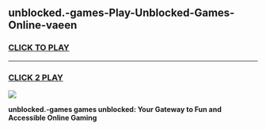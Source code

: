 
## unblocked.-games-Play-Unblocked-Games-Online-vaeen
<h3>
<a href="https://premium76.site?title=unblocked.-games&ref=25A">CLICK TO PLAY</a></h3>
<hr>

<h3>
<a href="https://premium76.site?title=unblocked.-games&ref=25A">CLICK 2 PLAY</a>
  
</h3>

<a href="https://premium76.site?title=unblocked.-games&ref=25A"><img src="https://clearcache.store/games.png"></a>


**unblocked.-games games unblocked: Your Gateway to Fun and Accessible Online Gaming**
